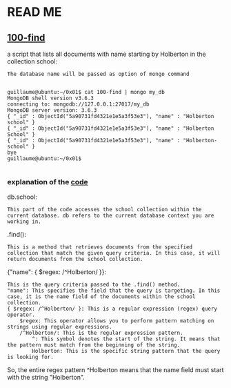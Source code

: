 # READ ME

## [100-find](./100-find)
a script that lists all documents with name starting by Holberton in the collection school:

    The database name will be passed as option of mongo command
<pre><code>
guillaume@ubuntu:~/0x01$ cat 100-find | mongo my_db
MongoDB shell version v3.6.3
connecting to: mongodb://127.0.0.1:27017/my_db
MongoDB server version: 3.6.3
{ "_id" : ObjectId("5a90731fd4321e1e5a3f53e3"), "name" : "Holberton school" }
{ "_id" : ObjectId("5a90731fd4321e1e5a3f53e3"), "name" : "Holberton School" }
{ "_id" : ObjectId("5a90731fd4321e1e5a3f53e3"), "name" : "Holberton-school" }
bye
guillaume@ubuntu:~/0x01$

</pre></code>

### explanation of the [code](./100-find)
db.school:

    This part of the code accesses the school collection within the current database. db refers to the current database context you are working in.

.find():

    This is a method that retrieves documents from the specified collection that match the given query criteria. In this case, it will return documents from the school collection.

{"name": { $regex: /^Holberton/ }}:

    This is the query criteria passed to the .find() method.
    "name": This specifies the field that the query is targeting. In this case, it is the name field of the documents within the school collection.
    { $regex: /^Holberton/ }: This is a regular expression (regex) query operator.
        $regex: This operator allows you to perform pattern matching on strings using regular expressions.
        /^Holberton/: This is the regular expression pattern.
            ^: This symbol denotes the start of the string. It means that the pattern must match from the beginning of the string.
            Holberton: This is the specific string pattern that the query is looking for.

So, the entire regex pattern ^Holberton means that the name field must start with the string "Holberton".
